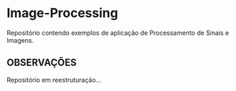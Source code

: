 # Image-Processing
Repositório contendo exemplos de aplicação de Processamento de Sinais e Imagens.

## OBSERVAÇÕES
Repositório em reestruturação...

